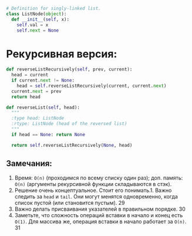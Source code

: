 ```py
# Definition for singly-linked list.
class ListNode(object):
  def __init__(self, x):
    self.val = x
    self.next = None
```

# Рекурсивная версия:
```py
def reverseListRecursively(self, prev, current):
  head = current
  if current.next != None:
    head = self.reverseListRecursively(current, current.next)
  current.next = prev
  return head

def reverseList(self, head):
  """
  :type head: ListNode
  :rtype: ListNode (head of the reversed list)
  """
  if head == None: return None

  return self.reverseListRecursively(None, head)
```

## Замечания:
1. Время: `O(n)` (проходимся по всему списку один раз); доп. память: `O(n)` (аргументы рекурсивной функции складываются в стэк).
2. Решение очень концептуальное. Стоит его понимать.1. Важно следить за `head` и `tail`. Они могут менятся одновременно, когда список пустой (или становится пустым).
29
2. Важно делать присваивания указателей в правильном порядке.
30
3. Заметьте, что сложность операций вставки в начало и конец есть `O(1)`. Для массива же, операция вставки в начало работает за `O(n)`.
31
